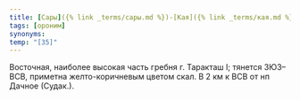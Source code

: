 ```yaml
---
title: [Сары]({% link _terms/сары.md %})-[Кая]({% link _terms/кая.md %}) I
tags: [ороним]
synonyms:
temp: "[З5]"
---
```


Восточная, наиболее высокая часть гребня г. Таракташ I; тянется ЗЮЗ–ВСВ,
приметна желто-коричневым цветом скал. В 2 км к ВСВ от нп Дачное (Судак.).

